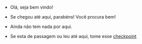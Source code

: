 - Olá, seja bem vindo!
- Se chegou até aqui, parabéns! Você procura bem!

- Ainda não tem nada por aqui.
- Se esta de passagem ou leu até aqui, tome esse [checkpoint](https://github.com/checkpoint-restore/criu)


<!---
joaoaluno24/joaoaluno24 is a ✨ special ✨ repository because its `README.md` (this file) appears on your GitHub profile.
You can click the Preview link to take a look at your changes.
--->
